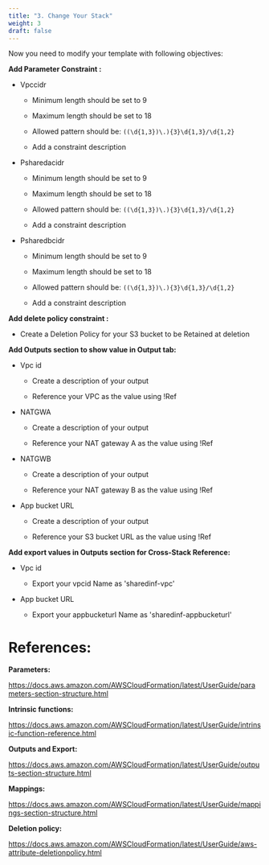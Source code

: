 ```yaml
---
title: "3. Change Your Stack"
weight: 3
draft: false
---
```



Now you need to modify your template with following objectives:

**Add Parameter Constraint :**

-   Vpccidr

    -   Minimum length should be set to 9

    -   Maximum length should be set to 18

    -   Allowed pattern should be:
        `((\d{1,3})\.){3}\d{1,3}/\d{1,2}`

    -   Add a constraint description

-   Psharedacidr

    -   Minimum length should be set to 9

    -   Maximum length should be set to 18

    -   Allowed pattern should be:
        `((\d{1,3})\.){3}\d{1,3}/\d{1,2}`

    -   Add a constraint description

-   Psharedbcidr

    -   Minimum length should be set to 9

    -   Maximum length should be set to 18

    -   Allowed pattern should be:
        `((\d{1,3})\.){3}\d{1,3}/\d{1,2}`

    -   Add a constraint description

**Add delete policy constraint :**

-   Create a Deletion Policy for your S3 bucket to be Retained at
    deletion

**Add Outputs section to show value in Output tab:**

-   Vpc id

    -   Create a description of your output

    -   Reference your VPC as the value using !Ref

-   NATGWA

    -   Create a description of your output

    -   Reference your NAT gateway A as the value using !Ref

-   NATGWB

    -   Create a description of your output

    -   Reference your NAT gateway B as the value using !Ref

-   App bucket URL

    -   Create a description of your output

    -   Reference your S3 bucket URL as the value using !Ref

**Add export values in Outputs section for Cross-Stack Reference:**

-   Vpc id

    -   Export your vpcid Name as 'sharedinf-vpc'

-   App bucket URL

    -   Export your appbucketurl Name as 'sharedinf-appbucketurl'

References:
===========

**Parameters:**

<https://docs.aws.amazon.com/AWSCloudFormation/latest/UserGuide/parameters-section-structure.html>

**Intrinsic functions:**

<https://docs.aws.amazon.com/AWSCloudFormation/latest/UserGuide/intrinsic-function-reference.html>

**Outputs and Export:**

<https://docs.aws.amazon.com/AWSCloudFormation/latest/UserGuide/outputs-section-structure.html>

**Mappings:**

<https://docs.aws.amazon.com/AWSCloudFormation/latest/UserGuide/mappings-section-structure.html>

**Deletion policy:**

<https://docs.aws.amazon.com/AWSCloudFormation/latest/UserGuide/aws-attribute-deletionpolicy.html>
